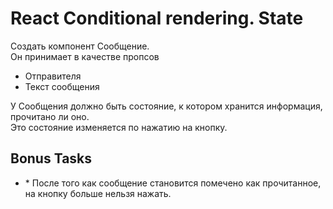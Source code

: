 # React Conditional rendering. State

Создать компонент Сообщение.\
Он принимает в качестве пропсов

- Отправителя
- Текст сообщения

У Сообщения должно быть состояние, к котором хранится информация, прочитано ли оно.\
Это состояние изменяется по нажатию на кнопку.

## Bonus Tasks

- \* После того как сообщение становится помечено как прочитанное, на кнопку больше нельзя нажать.
